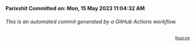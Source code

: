 **Parixshit Committed on: Mon, 15 May 2023 11:04:32 AM** <!-- de6d2395-e9f4-445e-bdc3-24f5d37a7dfb -->

###### This is an automated commit generated by a GitHub Actions workflow.

<div align="right"><sub><sup><a href="https://github.com/Parixshit/AutoCommit.git">Read me</a></sup></sub></div>
